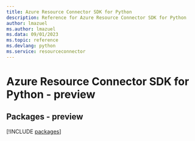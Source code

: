 ```yaml
---
title: Azure Resource Connector SDK for Python
description: Reference for Azure Resource Connector SDK for Python
author: lmazuel
ms.author: lmazuel
ms.data: 09/01/2023
ms.topic: reference
ms.devlang: python
ms.service: resourceconnector
---
```

# Azure Resource Connector SDK for Python - preview
## Packages - preview
[!INCLUDE [packages](resource-connector-index.md)]